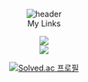 <div align="center">
  
  ![header](https://capsule-render.vercel.app/api?type=waving&color=auto&height=300&section=header&text=Shavit-es&fontSize=90&animation=fadeIn&fontAlignY=38&desc=GitHub%20Profile&descAlignY=51&descAlign=62)  
  My Links  
    
  <a href="https://shavites.tistory.com" height="5" width="10" target="_blank"> <img src="https://img.shields.io/badge/My_blog-white?style=flat-square&logo=Tistory&logoColor=black"/>
  </a>    
  <a href="https://shavit-es.github.io/portolio_hyunhee/" height="5" width="10" target="_blank"> <img src="https://img.shields.io/badge/My_resume-yellow?style=flat-square&logo=Markdown&logoColor=white"/>
  </a>

  [![Solved.ac 프로필](http://mazassumnida.wtf/api/v2/generate_badge?boj=shavit0423)](https://solved.ac/shavit0423)
</div>

